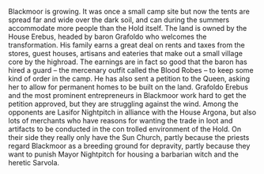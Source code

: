 Blackmoor is growing. It was once a small camp site but now the tents are spread far and wide over the dark soil, and can during the summers accommodate more people than the Hold itself. The land is owned by the House Erebus, headed by baron Grafoldo who welcomes the transformation. His family earns a great deal on rents and taxes from the stores, guest houses, artisans and eateries that make out a small village core by the highroad. The earnings are in fact so good that the baron has hired a guard – the mercenary outfit called the Blood Robes – to keep some kind of order in the camp. He has also sent a petition to the Queen, asking her to allow for permanent homes to be built on the land.
Grafoldo Erebus and the most prominent entrepreneurs in Blackmoor work hard to get the petition approved, but they are struggling against the wind. Among the opponents are Lasifor Nightpitch in alliance with the House Argona, but also lots of merchants who have reasons for wanting the trade in loot and artifacts to be conducted in the con trolled environment of the Hold. On their side they really only have the Sun Church, partly because the priests regard Blackmoor as a breeding ground for depravity, partly because they want to punish Mayor Nightpitch for housing a barbarian witch and the heretic Sarvola.